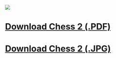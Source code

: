 <a href="http://"><img src="https://img.youtube.com/vi/mcivL8u176Y/hqdefault.jpg" /></a><br>
# <a href="https://raw.githubusercontent.com/tnhung2011/oats-reworks/main/Chess%202/Chess%20Download.pdf" download>Download Chess 2 (.PDF)</a>

# <a href="https://raw.githubusercontent.com/tnhung2011/oats-reworks/main/Chess%202/Chess%20Download.jpg" download>Download Chess 2 (.JPG)</a>
